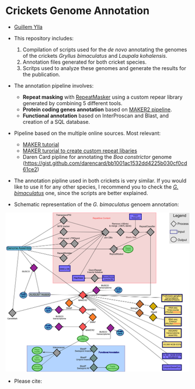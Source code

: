 # Crickets Genome Annotation

- [Guillem Ylla](https://guillemylla.github.io/)

- This repository includes:
  1. Compilation of scripts used for the *de novo*  annotating the genomes of the crickets *Gryllus bimaculatus* and *Laupala kohalensis*.
  2. Annotation files generated for both cricket species.
  3. Scritps used to analyze these genomes and generate the results for the publication.


- The annotation pipeline involves:
	- **Repeat masking** with [RepeatMasker](http://www.repeatmasker.org/) using a custom repear library generated by combining 5 different tools.
	- **Protein coding genes annotation** based on [MAKER2 pipeline](https://www.yandell-lab.org/software/maker.html).
	- **Functional annotation** based on InterProscan and Blast, and creation of a SQL database.

- Pipeline based on the multiple online sources. Most relevant:
	 - [MAKER tutorial](http://weatherby.genetics.utah.edu/MAKER/wiki/index.php/MAKER_Tutorial_for_WGS_Assembly_and_Annotation_Winter_School_2018)
	 - [MAKER turorial to create custom repeat libaries](http://weatherby.genetics.utah.edu/MAKER/wiki/index.php/Repeat_Library_Construction-Advanced)
	 - Daren Card pipline for annotating the *Boa constrictor* genome (https://gist.github.com/darencard/bb1001ac1532dd4225b030cf0cd61ce2)

- The annotation pipline used in both crickets is very similar. If you would like to use it for any other species, I recommend you to check the [*G. bimaculatus*](https://github.com/guillemylla/Crickets_Genome_Annotation_Public/tree/master/G_bimaculatus) one, since the scripts are better explained.

- Schematic representation of the *G. bimaculatus* genoem annotation:

![G. bimaculatus pipline](G_bimaculatus/Supplementary_Figure_1_PipelineGbi.png)


- Please cite:



 



